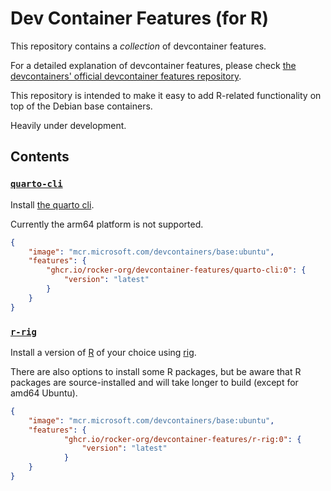 # Dev Container Features (for R)

This repository contains a _collection_ of devcontainer features.

For a detailed explanation of devcontainer features,
please check [the devcontainers' official devcontainer features repository](https://github.com/devcontainers/features).

This repository is intended to make it easy to add R-related functionality on top of the Debian base containers.

Heavily under development.

## Contents

### [`quarto-cli`](src/quarto-cli/README.md)

Install [the quarto cli](https://quarto.org/).

Currently the arm64 platform is not supported.

```json
{
    "image": "mcr.microsoft.com/devcontainers/base:ubuntu",
    "features": {
        "ghcr.io/rocker-org/devcontainer-features/quarto-cli:0": {
            "version": "latest"
        }
    }
}
```

### [`r-rig`](src/r-rig/README.md)

Install a version of [R](https://www.r-project.org/) of your choice using [rig](https://github.com/r-lib/rig).

There are also options to install some R packages,
but be aware that R packages are source-installed and will take longer to build (except for amd64 Ubuntu).

```json
{
    "image": "mcr.microsoft.com/devcontainers/base:ubuntu",
    "features": {
            "ghcr.io/rocker-org/devcontainer-features/r-rig:0": {
                "version": "latest"
            }
    }
}
```
